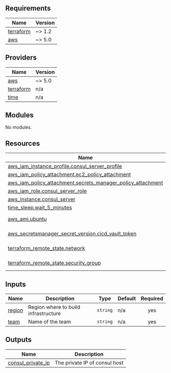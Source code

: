 ## Requirements

| Name | Version |
|------|---------|
| <a name="requirement_terraform"></a> [terraform](#requirement\_terraform) | ~> 1.2 |
| <a name="requirement_aws"></a> [aws](#requirement\_aws) | ~> 5.0 |

## Providers

| Name | Version |
|------|---------|
| <a name="provider_aws"></a> [aws](#provider\_aws) | ~> 5.0 |
| <a name="provider_terraform"></a> [terraform](#provider\_terraform) | n/a |
| <a name="provider_time"></a> [time](#provider\_time) | n/a |

## Modules

No modules.

## Resources

| Name | Type |
|------|------|
| [aws_iam_instance_profile.consul_server_profile](https://registry.terraform.io/providers/hashicorp/aws/latest/docs/resources/iam_instance_profile) | resource |
| [aws_iam_policy_attachment.ec2_policy_attachment](https://registry.terraform.io/providers/hashicorp/aws/latest/docs/resources/iam_policy_attachment) | resource |
| [aws_iam_policy_attachment.secrets_manager_policy_attachment](https://registry.terraform.io/providers/hashicorp/aws/latest/docs/resources/iam_policy_attachment) | resource |
| [aws_iam_role.consul_server_role](https://registry.terraform.io/providers/hashicorp/aws/latest/docs/resources/iam_role) | resource |
| [aws_instance.consul_server](https://registry.terraform.io/providers/hashicorp/aws/latest/docs/resources/instance) | resource |
| [time_sleep.wait_5_minutes](https://registry.terraform.io/providers/hashicorp/time/latest/docs/resources/sleep) | resource |
| [aws_ami.ubuntu](https://registry.terraform.io/providers/hashicorp/aws/latest/docs/data-sources/ami) | data source |
| [aws_secretsmanager_secret_version.cicd_vault_token](https://registry.terraform.io/providers/hashicorp/aws/latest/docs/data-sources/secretsmanager_secret_version) | data source |
| [terraform_remote_state.network](https://registry.terraform.io/providers/hashicorp/terraform/latest/docs/data-sources/remote_state) | data source |
| [terraform_remote_state.security_group](https://registry.terraform.io/providers/hashicorp/terraform/latest/docs/data-sources/remote_state) | data source |

## Inputs

| Name | Description | Type | Default | Required |
|------|-------------|------|---------|:--------:|
| <a name="input_region"></a> [region](#input\_region) | Region where to build infrastructure | `string` | n/a | yes |
| <a name="input_team"></a> [team](#input\_team) | Name of the team | `string` | n/a | yes |

## Outputs

| Name | Description |
|------|-------------|
| <a name="output_consul_private_ip"></a> [consul\_private\_ip](#output\_consul\_private\_ip) | The private IP of consul host |
